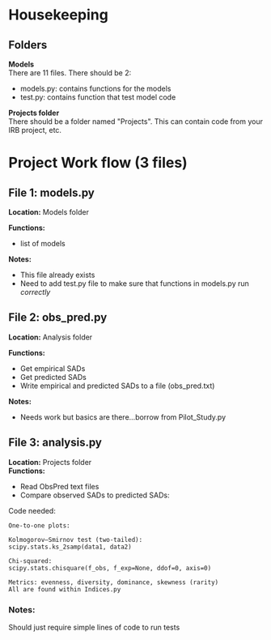 # Housekeeping
## Folders 
**Models**  
There are 11 files. There should be 2: 

* models.py: contains functions for the models
* test.py: contains function that test model code

**Projects folder**  
There should be a folder named "Projects". This can contain code from your IRB project, etc.


# Project Work flow (3 files)
## File 1: models.py

**Location:** Models folder  

**Functions:**  
* list of models

**Notes:**  
* This file already exists
* Need to add test.py file to make sure that functions in models.py run *correctly*


## File 2: obs_pred.py
**Location:** Analysis folder  

**Functions:**  

* Get empirical SADs
* Get predicted SADs
* Write empirical and predicted SADs to a file (obs_pred.txt)

**Notes:**  

* Needs work but basics are there...borrow from Pilot_Study.py


## File 3: analysis.py
**Location:** Projects folder  
**Functions:**

* Read ObsPred text files   
* Compare observed SADs to predicted SADs:

Code needed:

	One-to-one plots: 
	
	Kolmogorov–Smirnov test (two-tailed):  
	scipy.stats.ks_2samp(data1, data2)
	
	Chi-squared:  
	scipy.stats.chisquare(f_obs, f_exp=None, ddof=0, axis=0)
	
	Metrics: evenness, diversity, dominance, skewness (rarity)
	All are found within Indices.py
	
### Notes: 
Should just require simple lines of code to run tests